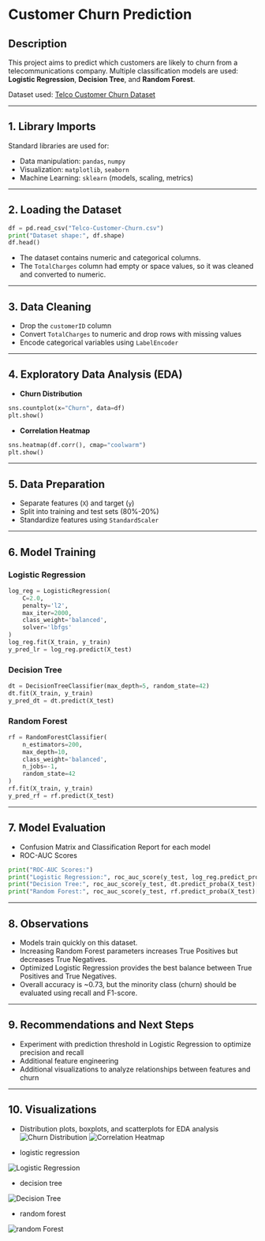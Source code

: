 # Customer Churn Prediction

## Description
This project aims to predict which customers are likely to churn from a telecommunications company. Multiple classification models are used: **Logistic Regression**, **Decision Tree**, and **Random Forest**.

Dataset used: [Telco Customer Churn Dataset](https://www.kaggle.com/datasets/blastchar/telco-customer-churn)

---

## 1. Library Imports
Standard libraries are used for:
- Data manipulation: `pandas`, `numpy`
- Visualization: `matplotlib`, `seaborn`
- Machine Learning: `sklearn` (models, scaling, metrics)

---

## 2. Loading the Dataset
```python
df = pd.read_csv("Telco-Customer-Churn.csv")
print("Dataset shape:", df.shape)
df.head()
```
- The dataset contains numeric and categorical columns.
- The `TotalCharges` column had empty or space values, so it was cleaned and converted to numeric.

---

## 3. Data Cleaning
- Drop the `customerID` column
- Convert `TotalCharges` to numeric and drop rows with missing values
- Encode categorical variables using `LabelEncoder`

---

## 4. Exploratory Data Analysis (EDA)
- **Churn Distribution**
```python
sns.countplot(x="Churn", data=df)
plt.show()
```
- **Correlation Heatmap**
```python
sns.heatmap(df.corr(), cmap="coolwarm")
plt.show()
```

---

## 5. Data Preparation
- Separate features (`X`) and target (`y`)
- Split into training and test sets (80%-20%)
- Standardize features using `StandardScaler`

---

## 6. Model Training

### Logistic Regression
```python
log_reg = LogisticRegression(
    C=2.0,
    penalty='l2',
    max_iter=2000,
    class_weight='balanced',
    solver='lbfgs'
)
log_reg.fit(X_train, y_train)
y_pred_lr = log_reg.predict(X_test)
```

### Decision Tree
```python
dt = DecisionTreeClassifier(max_depth=5, random_state=42)
dt.fit(X_train, y_train)
y_pred_dt = dt.predict(X_test)
```

### Random Forest
```python
rf = RandomForestClassifier(
    n_estimators=200,
    max_depth=10,
    class_weight='balanced',
    n_jobs=-1,
    random_state=42
)
rf.fit(X_train, y_train)
y_pred_rf = rf.predict(X_test)
```

---

## 7. Model Evaluation
- Confusion Matrix and Classification Report for each model
- ROC-AUC Scores
```python
print("ROC-AUC Scores:")
print("Logistic Regression:", roc_auc_score(y_test, log_reg.predict_proba(X_test)[:,1]))
print("Decision Tree:", roc_auc_score(y_test, dt.predict_proba(X_test)[:,1]))
print("Random Forest:", roc_auc_score(y_test, rf.predict_proba(X_test)[:,1]))
```

---

## 8. Observations
- Models train quickly on this dataset.
- Increasing Random Forest parameters increases True Positives but decreases True Negatives.
- Optimized Logistic Regression provides the best balance between True Positives and True Negatives.
- Overall accuracy is ~0.73, but the minority class (churn) should be evaluated using recall and F1-score.

---

## 9. Recommendations and Next Steps
- Experiment with prediction threshold in Logistic Regression to optimize precision and recall
- Additional feature engineering
- Additional visualizations to analyze relationships between features and churn

---

## 10. Visualizations
- Distribution plots, boxplots, and scatterplots for EDA analysis
![Churn Distribution](images/churn_distribution.png)
![Correlation Heatmap](images/correlation_heatmap.png)


- logistic regression  

![Logistic Regression](images/confusion_matrix_logistic_regression.png)  

- decision tree  

![Decision Tree](images/confusion_matrix_decision_tree.png)  

- random forest  

![random Forest](images/confusion_matrix_random_forest.png)




